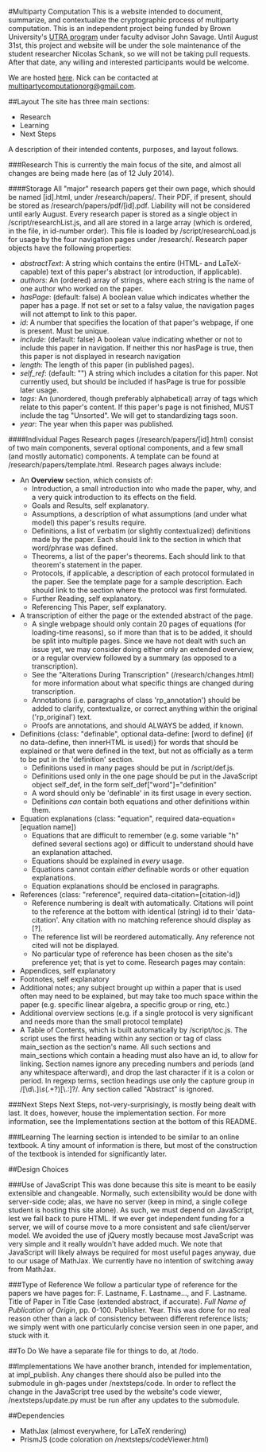 #Multiparty Computation
This is a website intended to document, summarize, and contextualize the cryptographic process of multiparty computation. This is an independent project being funded by Brown University's [UTRA program](https://www.brown.edu/academics/college/fellowships/utra/) under faculty advisor John Savage. Until August 31st, this project and website will be under the sole maintenance of the student researcher Nicolas Schank, so we will not be taking pull requests. After that date, any willing and interested participants would be welcome.

We are hosted [here](http://multipartycomputation.org/). Nick can be contacted at [multipartycomputationorg@gmail.com](mailto:multipartycomputationorg@gmail.com).

##Layout
The site has three main sections:
- Research
- Learning
- Next Steps

A description of their intended contents, purposes, and layout follows.

###Research
This is currently the main focus of the site, and almost all changes are being made here (as of 12 July 2014).

####Storage
All "major" research papers get their own page, which should be named [id].html, under /research/papers/. Their PDF, if present, should be stored as /research/papers/pdf/[id].pdf. Liability will not be considered until early August.
Every research paper is stored as a single object in /script/researchList.js, and all are stored in a large array (which is ordered, in the file, in id-number order). This file is loaded by /script/researchLoad.js for usage by the four navigation pages under /research/.
Research paper objects have the following properties:
- *abstractText*: A string which contains the entire (HTML- and LaTeX-capable) text of this paper's abstract (or introduction, if applicable).
- *authors*: An (ordered) array of strings, where each string is the name of one author who worked on the paper.
- *hasPage*: (default: false) A boolean value which indicates whether the paper has a page. If not set or set to a falsy value, the navigation pages will not attempt to link to this paper.
- *id*: A number that specifies the location of that paper's webpage, if one is present. Must be unique.
- *include*: (default: false) A boolean value indicating whether or not to include this paper in navigation. If neither this nor hasPage is true, then this paper is not displayed in research navigation
- *length*: The length of this paper (in published pages).
- *self_ref*: (default: "") A string which includes a citation for this paper. Not currently used, but should be included if hasPage is true for possible later usage.
- *tags*: An (unordered, though preferably alphabetical) array of tags which relate to this paper's content. If this paper's page is not finished, MUST include the tag "Unsorted". We will get to standardizing tags soon.
- *year*: The year when this paper was published.

####Individual Pages
Research pages (/research/papers/[id].html) consist of two main components, several optional components, and a few small (and mostly automatic) components. A template can be found at /research/papers/template.html.
Research pages always include:
- An **Overview** section, which consists of:
	- Introduction, a small introduction into who made the paper, why, and a very quick introduction to its effects on the field.
	- Goals and Results, self explanatory.
	- Assumptions, a description of what assumptions (and under what model) this paper's results require.
	- Definitions, a list of verbatim (or slightly contextualized) definitions made by the paper. Each should link to the section in which that word/phrase was defined.
	- Theorems, a list of the paper's theorems. Each should link to that theorem's statement in the paper.
	- Protocols, if applicable, a description of each protocol formulated in the paper. See the template page for a sample description. Each should link to the section where the protocol was first formulated.
	- Further Reading, self explanatory.
	- Referencing This Paper, self explanatory.
- A transcription of either the page or the extended abstract of the page. 
	- A single webpage should only contain 20 pages of equations (for loading-time reasons), so if more than that is to be added, it should be split into multiple pages. Since we have not dealt with such an issue yet, we may consider doing either only an extended overview, or a regular overview followed by a summary (as opposed to a transcription).
	- See the "Alterations During Transcription" (/research/changes.html) for more information about what specific things are changed during transcription.
	- Annotations (i.e. paragraphs of class 'rp_annotation') should be added to clarify, contextualize, or correct anything within the original ('rp_original') text.
	- Proofs are annotations, and should ALWAYS be added, if known.
- Definitions {class: "definable", optional data-define: \[word to define\] \(if no data-define, then innerHTML is used\)} for words that should be explained or that were defined in the text, but not as officially as a term to be put in the 'definition' section.
	- Definitions used in many pages should be put in /script/def.js.
	- Definitions used only in the one page should be put in the JavaScript object self_def, in the form self_def["word"]="definition"
	- A word should only be 'definable' in its first usage in every section.
	- Definitions _can_ contain both equations and other definitions within them.
- Equation explanations (class: "equation", required data-equation=[equation name])
	- Equations that are difficult to remember (e.g. some variable "h" defined several sections ago) or difficult to understand should have an explanation attached.
	- Equations should be explained in _every_ usage.
	- Equations cannot contain _either_ definable words or other equation explanations.
	- Equation explanations should be enclosed in paragraphs.
- References (class: "reference", required data-citation=[citation-id])
	- Reference numbering is dealt with automatically. Citations will point to the reference at the bottom with identical (string) id to their 'data-citation'. Any citation with no matching reference should display as [?].
	- The reference list will be reordered automatically. Any reference not cited will not be displayed.
	- No particular type of reference has been chosen as the site's preference yet; that is yet to come.
Research pages may contain:
- Appendices, self explanatory
- Footnotes, self explanatory
- Additional notes; any subject brought up within a paper that is used often may need to be explained, but may take too much space within the paper (e.g. specific linear algebra, a specific group or ring, etc.)
- Additional overview sections (e.g. if a single protocol is very significant and needs more than the small protocol template)
- A Table of Contents, which is built automatically by /script/toc.js. The script uses the first heading within any section or tag of class main_section as the section's name. All such sections and main_sections which contain a heading must also have an id, to allow for linking. Section names ignore any preceding numbers and periods (and any whitespace afterward), and drop the last character if it is a colon or period. In regexp terms, section headings use only the capture group in /[\\d\\.]*\\s*(.+?)[\\.:]?/. Any section called "Abstract" is ignored.

###Next Steps
Next Steps, not-very-surprisingly, is mostly being dealt with last. It does, however, house the implementation section. For more information, see the Implementations section at the bottom of this README.

###Learning
The learning section is intended to be similar to an online textbook. A tiny amount of information is there, but most of the construction of the textbook is intended for significantly later.
	
##Design Choices

###Use of JavaScript
This was done because this site is meant to be easily extensible and changeable. Normally, such extensibility would be done with server-side code; alas, we have no server (keep in mind, a single college student is hosting this site alone). As such, we must depend on JavaScript, lest we fall back to pure HTML. If we ever get independent funding for a server, we will of course move to a more consistent and safe client/server model.
We avoided the use of jQuery mostly because most JavaScript was very simple and it really wouldn't have added much.
We note that JavaScript will likely always be required for most useful pages anyway, due to our usage of MathJax. We currently have no intention of switching away from MathJax.

###Type of Reference
We follow a particular type of reference for the papers we have pages for: F. Lastname, F. Lastname..., and F. Lastname. Title of Paper in Title Case (extended abstract, if accurate). _Full Name of Publication of Origin_, pp. 0-100. Publisher. Year.
This was done for no real reason other than a lack of consistency between different reference lists; we simply went with one particularly concise version seen in one paper, and stuck with it. 

##To Do
We have a separate file for things to do, at /todo.

##Implementations
We have another branch, intended for implementation, at impl_publish. Any changes there should also be pulled into the submodule in gh-pages under /nextsteps/code. In order to reflect the change in the JavaScript tree used by the website's code viewer, /nextsteps/update.py must be run after any updates to the submodule.

##Dependencies
- MathJax (almost everywhere, for LaTeX rendering)
- PrismJS (code coloration on /nextsteps/codeViewer.html)